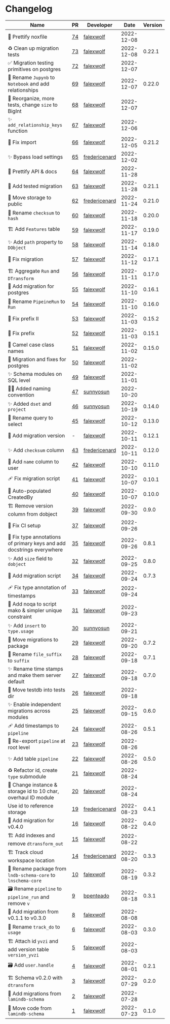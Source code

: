 # Changelog

<!-- prettier-ignore -->
Name | PR | Developer | Date | Version
--- | --- | --- | --- | ---
:lipstick: Prettify noxfile | [74](https://github.com/laminlabs/lnschema-core/pull/74) | [falexwolf](https://github.com/falexwolf) | 2022-12-08 |
♻️ Clean up migration tests | [73](https://github.com/laminlabs/lnschema-core/pull/73) | [falexwolf](https://github.com/falexwolf) | 2022-12-08 | 0.22.1
✅ Migration testing primitives on postgres | [72](https://github.com/laminlabs/lnschema-core/pull/72) | [falexwolf](https://github.com/falexwolf) | 2022-12-07 |
🚚 Rename `Jupynb` to `Notebook` and add relationships | [69](https://github.com/laminlabs/lnschema-core/pull/69) | [falexwolf](https://github.com/falexwolf) | 2022-12-07 | 0.22.0
🎨 Reorganize, more tests, change `size` to BigInt | [68](https://github.com/laminlabs/lnschema-core/pull/68) | [falexwolf](https://github.com/falexwolf) | 2022-12-07 |
✨ `add_relationship_keys` function | [67](https://github.com/laminlabs/lnschema-core/pull/67) | [falexwolf](https://github.com/falexwolf) | 2022-12-06 |
🐛 Fix import | [66](https://github.com/laminlabs/lnschema-core/pull/66) | [falexwolf](https://github.com/falexwolf) | 2022-12-05 | 0.21.2
✨ Bypass load settings | [65](https://github.com/laminlabs/lnschema-core/pull/65) | [fredericenard](https://github.com/fredericenard) | 2022-12-02 |
🎨 Prettify API & docs | [64](https://github.com/laminlabs/lnschema-core/pull/64) | [falexwolf](https://github.com/falexwolf) | 2022-11-28 |
🍱 Add tested migration | [63](https://github.com/laminlabs/lnschema-core/pull/63) | [falexwolf](https://github.com/falexwolf) | 2022-11-28 | 0.21.1
🚚 Move storage to public | [62](https://github.com/laminlabs/lnschema-core/pull/62) | [fredericenard](https://github.com/fredericenard) | 2022-11-24 | 0.21.0
🚚 Rename `checksum` to `hash` | [60](https://github.com/laminlabs/lnschema-core/pull/60) | [falexwolf](https://github.com/falexwolf) | 2022-11-18 | 0.20.0
🏗️ Add `Features` table | [59](https://github.com/laminlabs/lnschema-core/pull/59) | [falexwolf](https://github.com/falexwolf) | 2022-11-17 | 0.19.0
✨ Add `path` property to `DObject` | [58](https://github.com/laminlabs/lnschema-core/pull/58) | [falexwolf](https://github.com/falexwolf) | 2022-11-14 | 0.18.0
💚 Fix migration | [57](https://github.com/laminlabs/lnschema-core/pull/57) | [falexwolf](https://github.com/falexwolf) | 2022-11-12 | 0.17.1
🏗️ Aggregate `Run` and `DTransform` | [56](https://github.com/laminlabs/lnschema-core/pull/56) | [falexwolf](https://github.com/falexwolf) | 2022-11-11 | 0.17.0
🍱 Add migration for postgres | [55](https://github.com/laminlabs/lnschema-core/pull/55) | [falexwolf](https://github.com/falexwolf) | 2022-11-10 | 0.16.1
🚚 Rename `PipeineRun` to `Run` | [54](https://github.com/laminlabs/lnschema-core/pull/54) | [falexwolf](https://github.com/falexwolf) | 2022-11-10 | 0.16.0
🐛 Fix prefix II | [53](https://github.com/laminlabs/lnschema-core/pull/53) | [falexwolf](https://github.com/falexwolf) | 2022-11-03 | 0.15.2
🐛 Fix prefix | [52](https://github.com/laminlabs/lnschema-core/pull/52) | [falexwolf](https://github.com/falexwolf) | 2022-11-03 | 0.15.1
🎨 Camel case class names | [51](https://github.com/laminlabs/lnschema-core/pull/51) | [falexwolf](https://github.com/falexwolf) | 2022-11-02 | 0.15.0
🍱 Migration and fixes for postgres | [50](https://github.com/laminlabs/lnschema-core/pull/50) | [falexwolf](https://github.com/falexwolf) | 2022-11-02 |
✨ Schema modules on SQL level | [49](https://github.com/laminlabs/lnschema-core/pull/49) | [falexwolf](https://github.com/falexwolf) | 2022-11-01 |
🧑‍💻 Added naming convention | [47](https://github.com/laminlabs/lnschema-core/pull/47) | [sunnyosun](https://github.com/sunnyosun) | 2022-10-20 |
✨ Added `dset` and `project` | [46](https://github.com/laminlabs/lnschema-core/pull/46) | [sunnyosun](https://github.com/sunnyosun) | 2022-10-19 | 0.14.0
🚚 Rename query to select | [45](https://github.com/laminlabs/lnschema-core/pull/45) | [falexwolf](https://github.com/falexwolf) | 2022-10-12 | 0.13.0
🐛 Add migration version | - | [falexwolf](https://github.com/falexwolf) | 2022-10-11 | 0.12.1
✨ Add `checksum` column | [43](https://github.com/laminlabs/lnschema-core/pull/43) | [fredericenard](https://github.com/fredericenard) | 2022-10-11 | 0.12.0
🚚 Add `name` column to user | [42](https://github.com/laminlabs/lnschema-core/pull/42) | [falexwolf](https://github.com/falexwolf) | 2022-10-10 | 0.11.0
🩹 Fix migration script | [41](https://github.com/laminlabs/lnschema-core/pull/41) | [falexwolf](https://github.com/falexwolf) | 2022-10-07 | 0.10.1
🚸 Auto-populated CreatedBy | [40](https://github.com/laminlabs/lnschema-core/pull/40) | [falexwolf](https://github.com/falexwolf) | 2022-10-07 | 0.10.0
🏗️ Remove version column from dobject | [39](https://github.com/laminlabs/lnschema-core/pull/39) | [falexwolf](https://github.com/falexwolf) | 2022-09-30 | 0.9.0
👷 Fix CI setup | [37](https://github.com/laminlabs/lnschema-core/pull/37) | [falexwolf](https://github.com/falexwolf) | 2022-09-26 |
🚸 Fix type annotations of primary keys and add docstrings everywhere  | [35](https://github.com/laminlabs/lnschema-core/pull/35) | [falexwolf](https://github.com/falexwolf) | 2022-09-26 | 0.8.1
✨ Add `size` field to `dobject` | [32](https://github.com/laminlabs/lnschema-core/pull/32) | [falexwolf](https://github.com/falexwolf) | 2022-09-25 | 0.8.0
🍱 Add migration script | [34](https://github.com/laminlabs/lnschema-core/pull/34) | [falexwolf](https://github.com/falexwolf) | 2022-09-24 | 0.7.3
🩹 Fix type annotation of timestamps | [33](https://github.com/laminlabs/lnschema-core/pull/33) | [falexwolf](https://github.com/falexwolf) | 2022-09-24 |
💄 Add noqa to script mako & simpler unique constraint | [31](https://github.com/laminlabs/lnschema-core/pull/31) | [falexwolf](https://github.com/falexwolf) | 2022-09-23 |
✨ Add `insert` to `type.usage` | [30](https://github.com/laminlabs/lnschema-core/pull/30) | [sunnyosun](https://github.com/sunnyosun) | 2022-09-21 |
🚚 Move migrations to package | [29](https://github.com/laminlabs/lnschema-core/pull/29) | [falexwolf](https://github.com/falexwolf) | 2022-09-20 | 0.7.2
🚚 Rename `file_suffix` to `suffix` | [28](https://github.com/laminlabs/lnschema-core/pull/28) | [falexwolf](https://github.com/falexwolf) | 2022-09-18 | 0.7.1
✨ Rename time stamps and make them server default | [27](https://github.com/laminlabs/lnschema-core/pull/27) | [falexwolf](https://github.com/falexwolf) | 2022-09-18 | 0.7.0
🚚 Move testdb into tests dir | [26](https://github.com/laminlabs/lnschema-core/pull/26) | [falexwolf](https://github.com/falexwolf) | 2022-09-18 |
✨ Enable independent migrations across modules | [25](https://github.com/laminlabs/lnschema-core/pull/25) | [falexwolf](https://github.com/falexwolf) | 2022-09-15 | 0.6.0
🩹 Add timestamps to `pipeline` | [24](https://github.com/laminlabs/lnschema-core/pull/24) | [falexwolf](https://github.com/falexwolf) | 2022-08-26 | 0.5.1
🐛 Re-export `pipeline` at root level | [23](https://github.com/laminlabs/lnschema-core/pull/23) | [falexwolf](https://github.com/falexwolf) | 2022-08-26 |
✨ Add table `pipeline` | [22](https://github.com/laminlabs/lnschema-core/pull/22) | [falexwolf](https://github.com/falexwolf) | 2022-08-26 | 0.5.0
♻️ Refactor id, create `type` submodule | [21](https://github.com/laminlabs/lnschema-core/pull/21) | [falexwolf](https://github.com/falexwolf) | 2022-08-24 |
🚸 Change instance & storage id to 10 char, overhaul ID module | [20](https://github.com/laminlabs/lnschema-core/pull/20) | [falexwolf](https://github.com/falexwolf) | 2022-08-24 |
Use id to reference storage | [19](https://github.com/laminlabs/lnschema-core/pull/19) | [fredericenard](https://github.com/fredericenard) | 2022-08-23 | 0.4.1
🚚 Add migration for v0.4.0 | [16](https://github.com/laminlabs/lnschema-core/pull/16) | [falexwolf](https://github.com/falexwolf) | 2022-08-22 | 0.4.0
🏗️ Add indexes and remove `dtransform_out` | [15](https://github.com/laminlabs/lnschema-core/pull/15) | [falexwolf](https://github.com/falexwolf) | 2022-08-22 |
🏗️ Track cloud workspace location | [14](https://github.com/laminlabs/lnschema-core/pull/14) | [fredericenard](https://github.com/fredericenard) | 2022-08-20 | 0.3.3
🚚 Rename package from `lndb-schema-core` to `lnschema-core` | [10](https://github.com/laminlabs/lnschema-core/pull/10) | [falexwolf](https://github.com/falexwolf) | 2022-08-19 | 0.3.2
🗃️ Rename `pipeline` to `pipeline_run` and remove `v` | [9](https://github.com/laminlabs/lnschema-core/pull/9) | [bpenteado](https://github.com/bpenteado) | 2022-08-18 | 0.3.1
🚚 Add migration from v0.1.1 to v0.3.0 | [8](https://github.com/laminlabs/lnschema-core/pull/8) | [falexwolf](https://github.com/falexwolf) | 2022-08-08 |
🚚 Rename `track_do` to `usage` | [6](https://github.com/laminlabs/lnschema-core/pull/6) | [falexwolf](https://github.com/falexwolf) | 2022-08-03 | 0.3.0
🏗️ Attach id `yvzi` and add version table `version_yvzi` | [5](https://github.com/laminlabs/lnschema-core/pull/5) | [falexwolf](https://github.com/falexwolf) | 2022-08-03 |
🗃️ Add `user.handle` | [4](https://github.com/laminlabs/lnschema-core/pull/4) | [falexwolf](https://github.com/falexwolf) | 2022-08-01 | 0.2.1
🏗️ Schema v0.2.0 with `dtransform` | [3](https://github.com/laminlabs/lnschema-core/pull/3) | [falexwolf](https://github.com/falexwolf) | 2022-07-29 | 0.2.0
🚚 Add migrations from `lamindb-schema` | [2](https://github.com/laminlabs/lnschema-core/pull/2) | [falexwolf](https://github.com/falexwolf) | 2022-07-28 |
🚚 Move code from `lamindb-schema` | [1](https://github.com/laminlabs/lnschema-core/pull/1) | [falexwolf](https://github.com/falexwolf) | 2022-07-23 | 0.1.0
